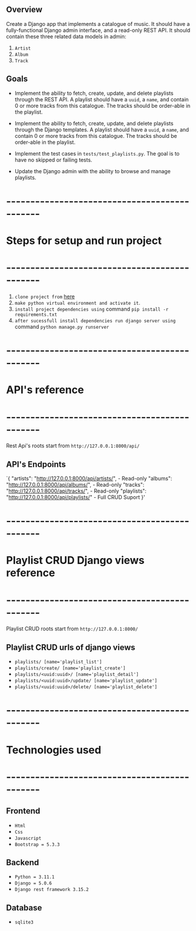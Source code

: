 ## Overview
Create a Django app that implements a catalogue of music. It should have a fully-functional Django 
admin interface, and a read-only REST API. It should contain these three related data models in admin:
1. `Artist`
2. `Album`
3. `Track`
## Goals
* Implement the ability to fetch, create, update, and delete playlists through the REST API. A playlist 
should have a `uuid`, a `name`, and contain 0 or more tracks from this catalogue. The tracks should be 
order-able in the playlist.

* Implement the ability to fetch, create, update, and delete playlists through the Django templates. A 
playlist should have a `uuid`, a `name`, and contain 0 or more tracks from this catalogue. The tracks 
should be order-able in the playlist.

* Implement the test cases in `tests/test_playlists.py`. The goal is to have no skipped or failing tests.
* Update the Django admin with the ability to browse and manage playlists.

# ---------------------------------------------
# Steps for setup and run project
# ---------------------------------------------

1. `clone project from` [here](https://github.com/Mahammadhusain/music_catalogue.git)
2. `make python virtual environment and activate it`.
3. `install project dependencies using` command `pip install -r requirements.txt`
4. `after sucessfull install dependencies run django server using` command `python manage.py runserver`


# ---------------------------------------------
# API's reference
# ---------------------------------------------
Rest Api's roots start from `http://127.0.0.1:8000/api/` 
## API's Endpoints
`{
    "artists": "http://127.0.0.1:8000/api/artists/", - Read-only
    "albums": "http://127.0.0.1:8000/api/albums/", - Read-only
    "tracks": "http://127.0.0.1:8000/api/tracks/", - Read-only
    "playlists": "http://127.0.0.1:8000/api/playlists/" - Full CRUD Suport
}'

# ---------------------------------------------
# Playlist CRUD Django views reference
# ---------------------------------------------
Playlist CRUD roots start from `http://127.0.0.1:8000/`
## Playlist CRUD urls of django views

- `playlists/ [name='playlist_list']`
- `playlists/create/ [name='playlist_create']`
- `playlists/<uuid:uuid>/ [name='playlist_detail']`
- `playlists/<uuid:uuid>/update/ [name='playlist_update']`
- `playlists/<uuid:uuid>/delete/ [name='playlist_delete']` 


# ---------------------------------------------
# Technologies used
# ---------------------------------------------

## Frontend
- `Html`
- `Css`
- `Javascript`
- `Bootstrap = 5.3.3`

## Backend
- `Python = 3.11.1`
- `Django = 5.0.6`
- `Django rest framework 3.15.2`

## Database
- `sqlite3`
